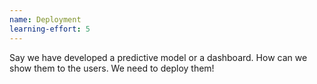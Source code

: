 ```yaml
---
name: Deployment
learning-effort: 5
---
```



Say we have developed a predictive model or a dashboard. How can we show them to the users.
We need to deploy them!